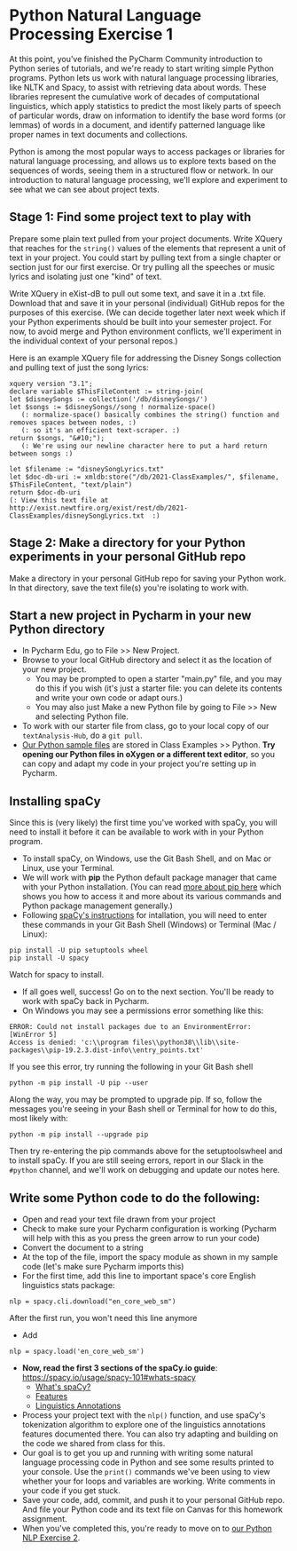 # Python Natural Language Processing Exercise 1

At this point, you've finished the PyCharm Community introduction to Python series of tutorials, and we're ready to start writing simple Python programs. 
Python lets us work with natural language processing libraries, like NLTK and Spacy, to assist with retrieving data about words. 
These libraries represent the cumulative work of decades of computational linguistics, which apply statistics to predict the most likely parts of speech of particular words, draw on information to identify the base word forms (or lemmas) of words in a document, and identify patterned language like proper names in text documents and collections.

Python is among the most popular ways to access packages or libraries for natural language processing, and allows us to explore texts based on the sequences of words,
seeing them in a structured flow or network. In our introduction to natural language processing, we'll explore and experiment to see what we can see about project texts.

## Stage 1: Find some project text to play with
Prepare some plain text pulled from your project documents. Write XQuery that reaches for the `string()` values of the elements that represent a unit of text in your project.
You could start by pulling text from a single chapter or section just for our first exercise. Or try pulling all the speeches or music lyrics and isolating just one "kind" of text.

Write XQuery in eXist-dB to pull out some text, and save it in a .txt file. Download that and save it in your personal (individual) GitHub repos for the purposes of this exercise.
(We can decide together later next week which if your Python experiments should be built into your semester project. For now, to avoid merge and Python environment conflicts, we'll experiment in the individual context of your personal repos.)

Here is an example XQuery file for addressing the Disney Songs collection and pulling text of just the song lyrics:

```
xquery version "3.1";
declare variable $ThisFileContent := string-join(
let $disneySongs := collection('/db/disneySongs/')
let $songs := $disneySongs//song ! normalize-space()
   (: normalize-space() basically combines the string() function and removes spaces between nodes, :)
   (: so it's an efficient text-scraper. :)
return $songs, "&#10;");
   (: We're using our newline character here to put a hard return between songs :)

let $filename := "disneySongLyrics.txt"
let $doc-db-uri := xmldb:store("/db/2021-ClassExamples/", $filename, $ThisFileContent, "text/plain")
return $doc-db-uri 
(: View this text file at http://exist.newtfire.org/exist/rest/db/2021-ClassExamples/disneySongLyrics.txt  :)
```

## Stage 2: Make a directory for your Python experiments in your personal GitHub repo
Make a directory in your personal GitHub repo for saving your Python work. In that directory, save the text file(s) you're isolating to work with.

## Start a new project in Pycharm in your new Python directory
* In Pycharm Edu, go to File >> New Project. 
* Browse to your local GitHub directory and select it as the location of your new project. 
    * You may be prompted to open a starter "main.py" file, and you may do this if you wish (it's just a starter file: you can delete its contents and write your own code or adapt ours.)
    * You may also just Make a new Python file by going to File >> New and selecting Python file. 
* To work with our starter file from class, go to your local copy of our `textAnalysis-Hub`, do a `git pull`. 
* [Our Python sample files](https://github.com/newtfire/textAnalysis-Hub/blob/main/Class-Examples/Python/nlp/nlp1.py) are stored in Class Examples >> Python. **Try opening our Python files in oXygen or a different text editor**, so you can copy and adapt my code in your project you're setting up in Pycharm.

## Installing spaCy
Since this is (very likely) the first time you've worked with spaCy, you will need to install it before it can be available to work with in your Python program. 

* To install spaCy, on Windows, use the Git Bash Shell, and on Mac or Linux, use your Terminal. 
* We will work with **pip** the Python default package manager that came with your Python installation. (You can read [more about pip here](https://realpython.com/what-is-pip/) which shows you how to access it and more about its various commands and Python package management generally.)
* Following [spaCy's instructions](https://spacy.io/usage#installation) for intallation, you will need to enter these commands in your Git Bash Shell (Windows) or Terminal (Mac / Linux):

```
pip install -U pip setuptools wheel
pip install -U spacy
```
Watch for spacy to install. 
   * If all goes well, success! Go on to the next section. You'll be ready to work with spaCy back in Pycharm.
   * On Windows you may see a permissions error something like this: 

```
ERROR: Could not install packages due to an EnvironmentError: [WinError 5] 
Access is denied: 'c:\\program files\\python38\\lib\\site-packages\\pip-19.2.3.dist-info\\entry_points.txt'
```

If you see this error, try running the following in your Git Bash shell
```
python -m pip install -U pip --user
```
Along the way, you may be prompted to upgrade pip. If so, follow the messages you're seeing in your Bash shell or Terminal for how to do this, most likely with:
```
python -m pip install --upgrade pip
```

Then try re-entering the pip commands above for the setuptoolswheel and to install spaCy. If you are still seeing errors, report in our Slack in the `#python` channel, and we'll work on debugging and update our notes here. 


## Write some Python code to do the following: 
* Open and read your text file drawn from your project
* Check to make sure your Pycharm configuration is working (Pycharm will help with this as you press the green arrow to run your code)
* Convert the document to a string
* At the top of the file, import the spacy module as shown in my sample code (let's make sure Pycharm imports this)
* For the first time, add this line to important space's core English linguistics stats package: 
```
nlp = spacy.cli.download("en_core_web_sm")
```
After the first run, you won't need this line anymore
* Add 
```
nlp = spacy.load('en_core_web_sm')
```
* **Now, read the first 3 sections of the spaCy.io guide**: https://spacy.io/usage/spacy-101#whats-spacy 
    * [What's spaCy?](https://spacy.io/usage/spacy-101#whats-spacy)
    * [Features](https://spacy.io/usage/spacy-101#features)
    * [Linguistics Annotations](https://spacy.io/usage/spacy-101#annotations)
* Process your project text with the `nlp()` function, and use spaCy's tokenization algorithm to explore one of the linguistics annotations features documented there. You can also try adapting and building on the code we shared from class for this. 
* Our goal is to get you up and running with writing some natural language processing code in Python and see some results printed to your console. Use the `print()` commands we've been using to view whether your for loops and variables are working. Write comments in your code if you get stuck. 
* Save your code, add, commit, and push it to your personal GitHub repo. And file your Python code and its text file on Canvas for this homework assignment. 
* When you've completed this, you're ready to move on to [our Python NLP Exercise 2](python-nlp-exercise2.md).


